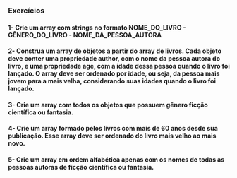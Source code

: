 ### Exercícios

#### 1- Crie um array com strings no formato NOME_DO_LIVRO - GÊNERO_DO_LIVRO - NOME_DA_PESSOA_AUTORA

#### 2- Construa um array de objetos a partir do array de livros. Cada objeto deve conter uma propriedade author, com o nome da pessoa autora do livro, e uma propriedade age, com a idade dessa pessoa quando o livro foi lançado. O array deve ser ordenado por idade, ou seja, da pessoa mais jovem para a mais velha, considerando suas idades quando o livro foi lançado.

#### 3- Crie um array com todos os objetos que possuem gênero ficção científica ou fantasia.

#### 4- Crie um array formado pelos livros com mais de 60 anos desde sua publicação. Esse array deve ser ordenado do livro mais velho ao mais novo.

#### 5- Crie um array em ordem alfabética apenas com os nomes de todas as pessoas autoras de ficção científica ou fantasia.
